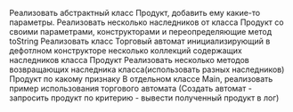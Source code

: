 Реализовать абстрактный класс Продукт, добавить ему какие-то параметры.
Реализовать несколько наследников от класса Продукт со своими параметрами, конструкторами и переопределяющие метод toString
Реализовать класс Торговый автомат инициализирующий в дефотлном конструкторе несколько коллекций содержащих наследников класса Продукт
Реализовать несколько методов возвращающих наследника класса(использовать разных наследников) Продукт по какому признаку
В отдельном классе Main, реализовать пример использования торгового автомата (Создать автомат - запросить продукт по критерию - вывести полученный продукт в лог)
